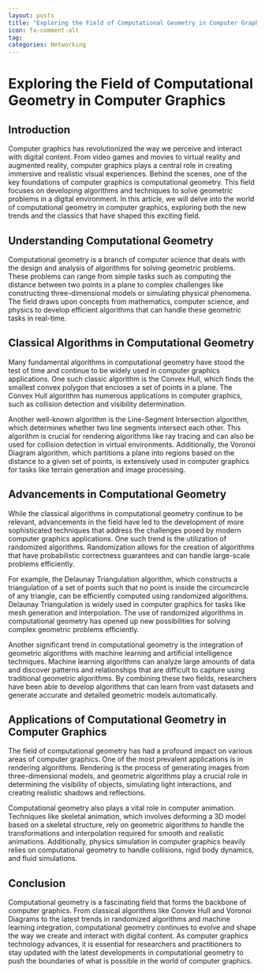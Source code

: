 ```yaml
---
layout: posts
title: "Exploring the Field of Computational Geometry in Computer Graphics"
icon: fa-comment-alt
tag:      
categories: Networking
---
```



# Exploring the Field of Computational Geometry in Computer Graphics

## Introduction

Computer graphics has revolutionized the way we perceive and interact with digital content. From video games and movies to virtual reality and augmented reality, computer graphics plays a central role in creating immersive and realistic visual experiences. Behind the scenes, one of the key foundations of computer graphics is computational geometry. This field focuses on developing algorithms and techniques to solve geometric problems in a digital environment. In this article, we will delve into the world of computational geometry in computer graphics, exploring both the new trends and the classics that have shaped this exciting field.

## Understanding Computational Geometry

Computational geometry is a branch of computer science that deals with the design and analysis of algorithms for solving geometric problems. These problems can range from simple tasks such as computing the distance between two points in a plane to complex challenges like constructing three-dimensional models or simulating physical phenomena. The field draws upon concepts from mathematics, computer science, and physics to develop efficient algorithms that can handle these geometric tasks in real-time.

## Classical Algorithms in Computational Geometry

Many fundamental algorithms in computational geometry have stood the test of time and continue to be widely used in computer graphics applications. One such classic algorithm is the Convex Hull, which finds the smallest convex polygon that encloses a set of points in a plane. The Convex Hull algorithm has numerous applications in computer graphics, such as collision detection and visibility determination.

Another well-known algorithm is the Line-Segment Intersection algorithm, which determines whether two line segments intersect each other. This algorithm is crucial for rendering algorithms like ray tracing and can also be used for collision detection in virtual environments. Additionally, the Voronoi Diagram algorithm, which partitions a plane into regions based on the distance to a given set of points, is extensively used in computer graphics for tasks like terrain generation and image processing.

## Advancements in Computational Geometry

While the classical algorithms in computational geometry continue to be relevant, advancements in the field have led to the development of more sophisticated techniques that address the challenges posed by modern computer graphics applications. One such trend is the utilization of randomized algorithms. Randomization allows for the creation of algorithms that have probabilistic correctness guarantees and can handle large-scale problems efficiently.

For example, the Delaunay Triangulation algorithm, which constructs a triangulation of a set of points such that no point is inside the circumcircle of any triangle, can be efficiently computed using randomized algorithms. Delaunay Triangulation is widely used in computer graphics for tasks like mesh generation and interpolation. The use of randomized algorithms in computational geometry has opened up new possibilities for solving complex geometric problems efficiently.

Another significant trend in computational geometry is the integration of geometric algorithms with machine learning and artificial intelligence techniques. Machine learning algorithms can analyze large amounts of data and discover patterns and relationships that are difficult to capture using traditional geometric algorithms. By combining these two fields, researchers have been able to develop algorithms that can learn from vast datasets and generate accurate and detailed geometric models automatically.

## Applications of Computational Geometry in Computer Graphics

The field of computational geometry has had a profound impact on various areas of computer graphics. One of the most prevalent applications is in rendering algorithms. Rendering is the process of generating images from three-dimensional models, and geometric algorithms play a crucial role in determining the visibility of objects, simulating light interactions, and creating realistic shadows and reflections.

Computational geometry also plays a vital role in computer animation. Techniques like skeletal animation, which involves deforming a 3D model based on a skeletal structure, rely on geometric algorithms to handle the transformations and interpolation required for smooth and realistic animations. Additionally, physics simulation in computer graphics heavily relies on computational geometry to handle collisions, rigid body dynamics, and fluid simulations.

## Conclusion

Computational geometry is a fascinating field that forms the backbone of computer graphics. From classical algorithms like Convex Hull and Voronoi Diagrams to the latest trends in randomized algorithms and machine learning integration, computational geometry continues to evolve and shape the way we create and interact with digital content. As computer graphics technology advances, it is essential for researchers and practitioners to stay updated with the latest developments in computational geometry to push the boundaries of what is possible in the world of computer graphics.